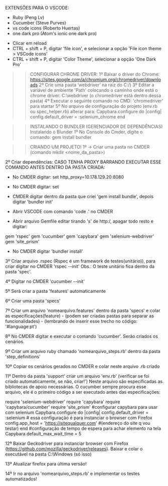 
EXTENSÕES PARA O VSCODE:
- Ruby (Peng Lv)
- Cucumber (Steve Purves)
- vs code icons (Roberto Huertas)
- one dark pro (Atom's ionic one dark pro)
* Clicar em reload
* CTRL + shift + P, digitar 'file icon', e selecionar a opção 'File icon theme > VSCode icons'
* CTRL + shift + P, digitar 'Color Theme', selecionar a opção 'One Dark Pro'

>>CONFIGURAR CHROME DRIVER:
1º Baixar o driver do Chrome: https://sites.google.com/a/chromium.org/chromedriver/downloads
2º Crie uma pasta ‘webdriver’ na raiz do C:/)
3º Editar a variável de ambiente 'Path' colocando o caminho onde está o chrome driver: C:\webdriver (o chromedriver está dentro dessa pasta)
4º Executar o seguinte comando no CMD: 'chromedriver' para startar 
5º No arquivo de configuração do projeto (env.rb ou spec_helper.rb) alterar para: 
Capybara.configure do |config|
    config.default_driver = :selenium_chrome
end

>>INSTALANDO O BUNDLER (GERENCIADOR DE DEPENDÊNCIAS)
Instalando o Blunder
1º No Console do Cmder, digite o comando:
gem install bundler

>>CRIANDO UM PROJETO!
1º -> Criar uma pasta no CMDER (comando mkdir <nome_da_pasta>)

2º Criar dependências:
CASO TENHA PROXY BARRANDO EXECUTAR ESSE COMANDO ANTES DENTRO DA PASTA CRIADA:
- No CMDER digitar: set http_proxy=10.178.129.20:8080 
-  No CMDER digitar: set

- CMDER digitar dentro da pasta que criei 'gem install bundle', depois digitar 'bundler init'
- Abrir VSCODE com comando 'code .' no CMDER
- Abrir arquivo Gemfile editar tirando 's' de http:/, apagar todo resto e digitar:

gem 'rspec'
gem 'cucumber'
gem 'capybara'
gem 'selenium-webdriver'
gem 'site_prism' 

- No CMDER digitar 'bundler install'

3º Criar arquivo .rspec (Rspec é um framework de testes(unitário)), 
para criar digitar no CMDER 'rspec --init'
Obs.: O teste unitário fica dentro da pasta 'spec'.

4º Digitar no CMDER 'cucumber --init'

5º Será criar a pasta 'features' automaticamente

6º Criar uma pasta 'specs'

7º Criar um arquivo 'nomearquivo.features' dentro da pasta 'specs' e colar as especificações(feature) -  (podem ser criadas pastas para separar as funcionalidades) - (lembrando de inserir esse trecho no código: '#language:pt')

8º No CMDER digitar e executar o comando 'cucumber'. Serão criados os cenários.

9º Criar um arquivo ruby chamado 'nomearquivo_steps.rb' dentro da pasta 'step_definitions'

10º Copiar os cenários gerados no CMDER e colar neste arquivo .rb criado

11º Dentro da pasta 'support' criar um arquivo 'env.rb' (verificar se foi criado automaticamente, se não, criar!') Neste arquivo são especificadas as bibliotecas de apoio necessárias. O cucumber sempre procura esse arquivo, ele é o primeiro código a ser executado antes das especificações:

require 'selenium-webdriver'
require 'capybara'
require 'capybara/cucumber'
require 'site_prism'
#configurar capybara para usar com selenium
Capybara.configure do |config|
    config.default_driver = :selenium # essa configuração é para instanciar o browser com Firefox
    config.app_host = 'https://sitequalquer.com' #(endereço do site q vou testar)
end
#configuração de tempo de espera para achar elemento na tela
Capybara.default_max_wait_time = 5

12º Baixar Geckodriver para instanciar browser com Firefox (https://github.com/mozilla/geckodriver/releases). 
Baixar e colar o executável na pasta C:\Windows (só isso)

13º Atualizar firefox para última versão!

14º Ir no arquivo 'nomearquivo_steps.rb' e implementar os testes automatizados!

